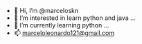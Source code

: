 - 👋 Hi, I’m @marceloskn
- 👀 I’m interested in learn python and java ...
- 🌱 I’m currently learning python ...
- 📫 marceloleonardo121@gmail.com

<!---
marceloskn/marceloskn is a ✨ special ✨ repository because its `README.md` (this file) appears on your GitHub profile.
You can click the Preview link to take a look at your changes.
--->
